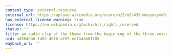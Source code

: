 ```yaml
---
content_type: external-resource
external_url: https://upload.wikimedia.org/score/m/2/m2s439uneoydaymm9tcemio3wgc7rtx/m2s439un.mp3
has_external_license_warning: true
license: https://en.wikipedia.org/wiki/All_rights_reserved
status: ''
title: an audio clip of the theme from the beginning of the three-voice fugue
uid: a4564da6-f462-4016-af85-ee1b4ab8f105
wayback_url: ''
---
```

